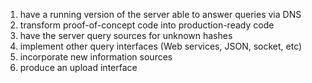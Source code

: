 1.  have a running version of the server able to answer queries via DNS
2.  transform proof-of-concept code into production-ready code
3.  have the server query sources for unknown hashes
4.  implement other query interfaces (Web services, JSON, socket, etc)
5.  incorporate new information sources
6.  produce an upload interface